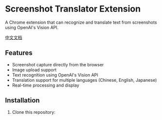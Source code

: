 # Screenshot Translator Extension

A Chrome extension that can recognize and translate text from screenshots using OpenAI's Vision API.

[中文文档](./README_CN.md)

## Features

- Screenshot capture directly from the browser
- Image upload support
- Text recognition using OpenAI's Vision API
- Translation support for multiple languages (Chinese, English, Japanese)
- Real-time processing and display

## Installation

1. Clone this repository:
